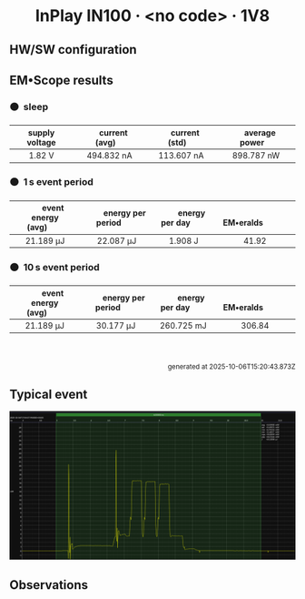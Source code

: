 
<h1 align="center">InPlay IN100 · &lt;no code&gt; · 1V8</h1>

## HW/SW configuration

## EM&bull;Scope results

<!-- @emscope-pack:start -->


### 🟠&ensp;sleep

| supply voltage | &emsp;current (avg)&emsp; | &emsp;current (std)&emsp; | &emsp;average power&emsp;
|:---:|:---:|:---:|:---:|
| 1.82 V | 494.832 nA | 113.607 nA | 898.787 nW |

### 🟠&ensp;1&thinsp;s event period

| &emsp;&emsp;event energy (avg)&emsp;&emsp; | &emsp;&emsp;energy per period&emsp;&emsp; | &emsp;&emsp;energy per day&emsp;&emsp; | &emsp;&emsp;&emsp;**EM&bull;eralds**&emsp;&emsp;&emsp;
|:---:|:---:|:---:|:---:|
|  21.189 µJ |  22.087 µJ |   1.908 J | 41.92 |

### 🟠&ensp;10&thinsp;s event period

| &emsp;&emsp;event energy (avg)&emsp;&emsp; | &emsp;&emsp;energy per period&emsp;&emsp; | &emsp;&emsp;energy per day&emsp;&emsp; | &emsp;&emsp;&emsp;**EM&bull;eralds**&emsp;&emsp;&emsp;
|:---:|:---:|:---:|:---:|
|  21.189 µJ |  30.177 µJ | 260.725 mJ | 306.84 |

<br>
<p align="right"><sub>generated at 2025-10-06T15:20:43.873Z</sub></p>
    

<!-- @emscope-pack:end -->

## Typical event

<p align="center">
    <img src="event-B.png" alt="Event" width="900">
</p>

## Observations

